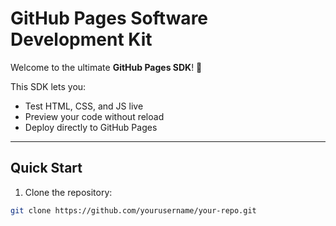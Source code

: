 # GitHub Pages Software Development Kit

Welcome to the ultimate **GitHub Pages SDK**! 🚀

This SDK lets you:

- Test HTML, CSS, and JS live
- Preview your code without reload
- Deploy directly to GitHub Pages

---

## Quick Start

1. Clone the repository:
```bash
git clone https://github.com/yourusername/your-repo.git
